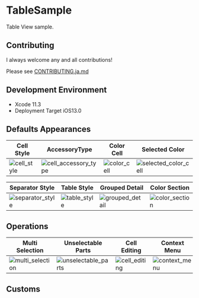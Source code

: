 # TableSample
Table View sample.

## Contributing
I always welcome any and all contributions! 

Please see [CONTRIBUTING.ja.md](https://github.com/adventam10/TableSample/blob/master/CONTRIBUTING.ja.md)

## Development Environment
* Xcode 11.3
* Deployment Target iOS13.0

## Defaults Appearances
| Cell Style | AccessoryType | Color Cell | Selected Color |
| --- | --- | --- | --- |
| ![cell_style](https://user-images.githubusercontent.com/34936885/77146220-e6213f80-6acd-11ea-8c17-d0f6aab8c353.png) | ![cell_accessory_type](https://user-images.githubusercontent.com/34936885/77146243-f2a59800-6acd-11ea-8de6-536de9b9f33a.png) | ![color_cell](https://user-images.githubusercontent.com/34936885/77146520-90996280-6ace-11ea-9555-31437d8e5aa6.png) | ![selected_color_cell](https://user-images.githubusercontent.com/34936885/77146446-6051c400-6ace-11ea-9cc6-1138112b8ee8.png) |

| Separator Style | Table Style | Grouped Detail | Color Section |
| --- | --- | --- | --- |
| ![separator_style](https://user-images.githubusercontent.com/34936885/77146464-69db2c00-6ace-11ea-860f-1952201852d2.png) | ![table_style](https://user-images.githubusercontent.com/34936885/77146480-7a8ba200-6ace-11ea-9124-4a306b23444d.png) | ![grouped_detail](https://user-images.githubusercontent.com/34936885/77146496-84ada080-6ace-11ea-83ac-2b65dfd31219.png) | ![color_section](https://user-images.githubusercontent.com/34936885/77158295-63f14500-6ae6-11ea-9d47-f03187baff34.png) |

## Operations
| Multi Selection | Unselectable Parts | Cell Editing | Context Menu |
| --- | --- | --- | --- |
| ![multi_selection](https://user-images.githubusercontent.com/34936885/77222594-0c131680-6b98-11ea-9b0d-06b3d6a0b718.png) | ![unselectable_parts](https://user-images.githubusercontent.com/34936885/77222599-18976f00-6b98-11ea-81b3-f0cfe25c3f93.png) | ![cell_editing](https://user-images.githubusercontent.com/34936885/77222606-25b45e00-6b98-11ea-80f7-031e4d312d36.png) | ![context_menu](https://user-images.githubusercontent.com/34936885/77222614-3664d400-6b98-11ea-8e88-00c2d49602b0.png) |

## Customs